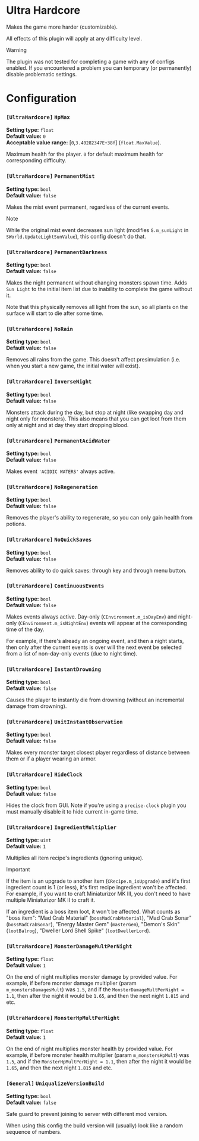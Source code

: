 
# Ultra Hardcore

Makes the game more harder (customizable).

All effects of this plugin will apply at any difficulty level.

> [!WARNING]
> The plugin was not tested for completing a game with any of configs enabled. If you encountered a problem you can temporary (or permanently) disable problematic settings.

# Configuration

### `[UltraHardcore]` `HpMax`

**Setting type:** `float` \
**Default value:** `0` \
**Acceptable value range:** [`0`,`3.40282347E+38f`] (`float.MaxValue`).

Maximum health for the player. `0` for default maximum health for corresponding difficulty.

### `[UltraHardcore]` `PermanentMist`

**Setting type:** `bool` \
**Default value:** `false`

Makes the mist event permanent, regardless of the current events.

> [!NOTE]
> While the original mist event decreases sun light (modifies `G.m_sunLight` in `SWorld.UpdateLightSunValue`), this config doesn't do that.

### `[UltraHardcore]` `PermanentDarkness`

**Setting type:** `bool` \
**Default value:** `false`

Makes the night permanent without changing monsters spawn time.
Adds `Sun Light` to the initial item list due to inability to complete the game without it.

Note that this physically removes all light from the sun, so all plants on the surface will start to die after some time.

### `[UltraHardcore]` `NoRain`

**Setting type:** `bool` \
**Default value:** `false`

Removes all rains from the game. This doesn't affect presimulation (i.e. when you start a new game, the initial water will exist).

### `[UltraHardcore]` `InverseNight`

**Setting type:** `bool` \
**Default value:** `false`

Monsters attack during the day, but stop at night (like swapping day and night only for monsters).
This also means that you can get loot from them only at night and at day they start dropping blood.

### `[UltraHardcore]` `PermanentAcidWater`

**Setting type:** `bool` \
**Default value:** `false`

Makes event `'ACIDIC WATERS'` always active.

### `[UltraHardcore]` `NoRegeneration`

**Setting type:** `bool` \
**Default value:** `false`

Removes the player's ability to regenerate, so you can only gain health from potions.

### `[UltraHardcore]` `NoQuickSaves`

**Setting type:** `bool` \
**Default value:** `false`

Removes ability to do quick saves: through key and through menu button.

### `[UltraHardcore]` `ContinuousEvents`

**Setting type:** `bool` \
**Default value:** `false`

Makes events always active. Day-only (`CEnvironment.m_isDayEnv`) and night-only (`CEnvironment.m_isNightEnv`) events will appear at the corresponding time of the day.

For example, if there's already an ongoing event, and then a night starts, then only after the current events is over will the next event be selected from a list of non-day-only events (due to night time).

### `[UltraHardcore]` `InstantDrowning`

**Setting type:** `bool` \
**Default value:** `false`

Causes the player to instantly die from drowning (without an incremental damage from drowning).

### `[UltraHardcore]` `UnitInstantObservation`

**Setting type:** `bool` \
**Default value:** `false`

Makes every monster target closest player regardless of distance between them or if a player wearing an armor.

### `[UltraHardcore]` `HideClock`

**Setting type:** `bool` \
**Default value:** `false`

Hides the clock from GUI. Note if you're using a `precise-clock` plugin you must manually disable it to hide current in-game time.

### `[UltraHardcore]` `IngredientMultiplier`

**Setting type:** `uint` \
**Default value:** `1`

Multiplies all item recipe's ingredients (ignoring unique).

> [!IMPORTANT]
> If the item is an upgrade to another item (`CRecipe.m_isUpgrade`) and it's first ingredient count is 1 (or less), it's first recipe ingredient won't be affected.
> For example, if you want to craft Miniaturizor MK III, you don't need to have multiple Miniaturizor MK II to craft it.
> 
> If an ingredient is a boss item loot, it won't be affected. What counts as "boss item":
> "Mad Crab Material" (`bossMadCrabMaterial`), "Mad Crab Sonar" (`bossMadCrabSonar`), "Energy Master Gem" (`masterGem`), "Demon's Skin" (`lootBalrog`), "Dweller Lord Shell Spike" (`lootDwellerLord`).

### `[UltraHardcore]` `MonsterDamageMultPerNight`

**Setting type:** `float` \
**Default value:** `1`

On the end of night multiplies monster damage by provided value.
For example, if before monster damage multiplier (param `m_monstersDamagesMult`) was `1.5`, and if the `MonsterDamageMultPerNight = 1.1`, then after the night it would be `1.65`, and then the next night `1.815` and etc.

### `[UltraHardcore]` `MonsterHpMultPerNight`

**Setting type:** `float` \
**Default value:** `1`

On the end of night multiplies monster health by provided value.
For example, if before monster health multiplier (param `m_monstersHpMult`) was `1.5`, and if the `MonsterHpMultPerNight = 1.1`, then after the night it would be `1.65`, and then the next night `1.815` and etc.

### `[General]` `UniqualizeVersionBuild`

**Setting type:** `bool` \
**Default value:** `false`

Safe guard to prevent joining to server with different mod version.

When using this config the build version will (usually) look like a random sequence of numbers.
